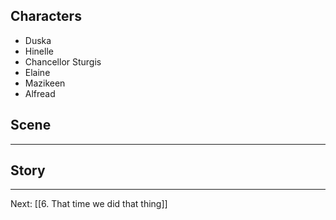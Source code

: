 ## Characters
- Duska
- Hinelle
- Chancellor Sturgis
- Elaine
- Mazikeen
- Alfread

## Scene

---

## Story
---
Next: [[6. That time we did that thing]]